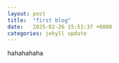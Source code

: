 ```yaml
---
layout: post
title:  "first blog"
date:   2025-02-26 15:51:37 +0800
categories: jekyll update
---
```


hahahahaha
